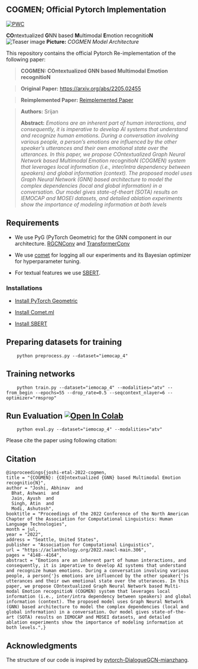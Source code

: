 ## COGMEN; Official Pytorch Implementation
[![PWC](https://img.shields.io/endpoint.svg?url=https://paperswithcode.com/badge/cogmen-contextualized-gnn-based-multimodal/multimodal-emotion-recognition-on-iemocap)](https://paperswithcode.com/sota/multimodal-emotion-recognition-on-iemocap?p=cogmen-contextualized-gnn-based-multimodal)

**CO**ntextualized **G**NN based **M**ultimodal **E**motion recognitio**N**
![Teaser image](./COGMEN_architecture.png)
**Picture:** *COGMEN Model Architecture*

This repository contains the official Pytorch Re-implementation of the following paper:
> **COGMEN: COntextualized GNN based Multimodal Emotion recognitioN**<br>

> **Original Paper:** https://arxiv.org/abs/2205.02455

> **Reimplemented Paper:** [Reimplemented Paper](./COGMEN_Re_Implementation_Final_Srijan.pdf)

> **Authors:** Srijan<br>
>
> **Abstract:** *Emotions are an inherent part of human interactions, and consequently, it is imperative to develop AI systems that understand and recognize human emotions. During a conversation involving various people, a person’s emotions are influenced by the other speaker’s utterances and their own emotional state over the utterances. In this paper, we propose COntextualized Graph Neural Network based Multimodal Emotion recognitioN (COGMEN) system that leverages local information (i.e., inter/intra dependency between speakers) and global information (context). The proposed model uses Graph Neural Network (GNN) based architecture to model the complex dependencies (local and global information) in a conversation. Our model gives state-of-theart (SOTA) results on IEMOCAP and MOSEI datasets, and detailed ablation experiments
show the importance of modeling information at both levels*

## Requirements

- We use PyG (PyTorch Geometric) for the GNN component in our architecture. [RGCNConv](https://pytorch-geometric.readthedocs.io/en/latest/modules/nn.html#torch_geometric.nn.conv.RGCNConv) and [TransformerConv](https://pytorch-geometric.readthedocs.io/en/latest/modules/nn.html#torch_geometric.nn.conv.TransformerConv)

- We use [comet](https://comet.ml) for logging all our experiments and its Bayesian optimizer for hyperparameter tuning. 

- For textual features we use [SBERT](https://www.sbert.net/).
### Installations
- [Install PyTorch Geometric](https://pytorch-geometric.readthedocs.io/en/latest/notes/installation.html)

- [Install Comet.ml](https://www.comet.ml/docs/python-sdk/advanced/)
- [Install SBERT](https://www.sbert.net/)


## Preparing datasets for training

        python preprocess.py --dataset="iemocap_4" 

## Training networks 

        python train.py --dataset="iemocap_4" --modalities="atv" --from_begin --epochs=55 --drop_rate=0.5 --seqcontext_nlayer=6 --optimizer="rmsprop"


## Run Evaluation [![Open In Colab](https://colab.research.google.com/assets/colab-badge.svg)](https://colab.research.google.com/drive/1biIvonBdJWo2TiYyTiQkxZ_V88JEXa_d?usp=sharing)

        python eval.py --dataset="iemocap_4" --modalities="atv"

Please cite the paper using following citation:

## Citation
    @inproceedings{joshi-etal-2022-cogmen,
    title = "{COGMEN}: {CO}ntextualized {GNN} based Multimodal Emotion recognitio{N}",
    author = "Joshi, Abhinav  and
      Bhat, Ashwani  and
      Jain, Ayush  and
      Singh, Atin  and
      Modi, Ashutosh",
    booktitle = "Proceedings of the 2022 Conference of the North American Chapter of the Association for Computational Linguistics: Human Language Technologies",
    month = jul,
    year = "2022",
    address = "Seattle, United States",
    publisher = "Association for Computational Linguistics",
    url = "https://aclanthology.org/2022.naacl-main.306",
    pages = "4148--4164",
    abstract = "Emotions are an inherent part of human interactions, and consequently, it is imperative to develop AI systems that understand and recognize human emotions. During a conversation involving various people, a person{'}s emotions are influenced by the other speaker{'}s utterances and their own emotional state over the utterances. In this paper, we propose COntextualized Graph Neural Network based Multi- modal Emotion recognitioN (COGMEN) system that leverages local information (i.e., inter/intra dependency between speakers) and global information (context). The proposed model uses Graph Neural Network (GNN) based architecture to model the complex dependencies (local and global information) in a conversation. Our model gives state-of-the- art (SOTA) results on IEMOCAP and MOSEI datasets, and detailed ablation experiments show the importance of modeling information at both levels.",}

## Acknowledgments
The structure of our code is inspired by [pytorch-DialogueGCN-mianzhang](https://github.com/mianzhang/dialogue_gcn).
